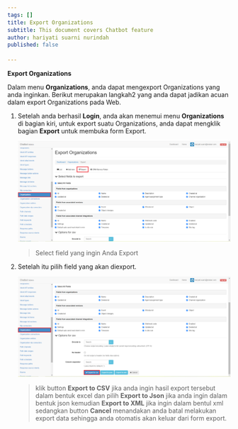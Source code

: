 ```yaml
---
tags: []
title: Export Organizations
subtitle: This document covers Chatbot feature
author: hariyati suarni nurindah
published: false

---
```

**Export Organizations**

Dalam menu **Organizations**, anda dapat mengexport Organizations yang anda inginkan. Berikut merupakan langkah2 yang anda dapat jadikan acuan dalam export Organizations pada Web.

1. Setelah anda berhasil **Login**, anda akan menemui menu **Organizations** di bagian kiri, untuk export suatu Organizations, anda dapat mengklik bagian **Export** untuk membuka form Export.

   ![](/uploads/organizations-update6.PNG)

   > Select field yang ingin Anda Export
2. Setelah itu pilih field yang akan diexport.

   ![](/uploads/organizations-update7.PNG)

   > klik button **Export to CSV** jika anda ingin hasil export tersebut dalam bentuk excel dan pilih **Export to Json** jika anda ingin dalam bentuk json kemudian **Export to XML** jika ingin dalam bentul xml sedangkan button **Cancel** menandakan anda batal melakukan export data sehingga anda otomatis akan keluar dari form export.